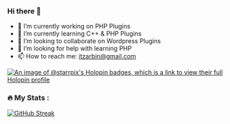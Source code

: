 ### Hi there 👋
- 🔭 I’m currently working on PHP Plugins
- 🌱 I’m currently learning C++ & PHP Plugins
- 👯 I’m looking to collaborate on Wordpress Plugins
- 🤔 I’m looking for help with learning PHP
- 📫 How to reach me: itzarbin@gmail.com

[![An image of @starrpix's Holopin badges, which is a link to view their full Holopin profile](https://holopin.me/starrpix)](https://holopin.io/@starrpix)


### :fire: My Stats :

[![GitHub Streak](http://github-readme-streak-stats.herokuapp.com?user=Starrpix&theme=dark&background=000000)](https://git.io/streak-stats)



<!--
**Starrpix/Starrpix** is a ✨ _special_ ✨ repository because its `README.md` (this file) appears on your GitHub profile.

Here are some ideas to get you started:

- 🔭 I’m currently working on ...
- 🌱 I’m currently learning ...
- 👯 I’m looking to collaborate on ...
- 🤔 I’m looking for help with ...
- 💬 Ask me about ...
- 📫 How to reach me: ...
- 😄 Pronouns: ...
- ⚡ Fun fact: ...
-->
